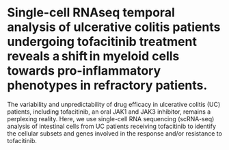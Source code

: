 # Single-cell RNAseq temporal analysis of ulcerative colitis patients undergoing tofacitinib treatment reveals a shift in myeloid cells towards pro-inflammatory phenotypes in refractory patients.

The variability and unpredictability of drug efficacy in ulcerative colitis (UC) patients, including tofacitinib, an oral JAK1 and JAK3 inhibitor, remains a perplexing reality. Here, we use single-cell RNA sequencing (scRNA-seq) analysis of intestinal cells from UC patients receiving tofacitinib to identify the cellular subsets and genes involved in the response and/or resistance to tofacitinib. 
